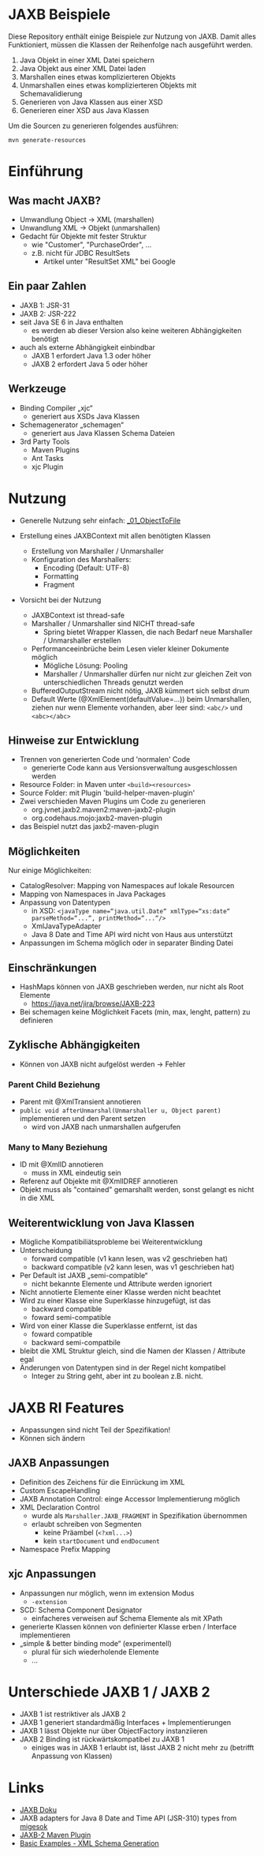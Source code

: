 JAXB Beispiele
==============

Diese Repository enthält einige Beispiele zur Nutzung von JAXB. Damit alles
Funktioniert, müssen die Klassen der Reihenfolge nach ausgeführt werden.

1. Java Objekt in einer XML Datei speichern
2. Java Objekt aus einer XML Datei laden
3. Marshallen eines etwas komplizierteren Objekts
4. Unmarshallen eines etwas komplizierteren Objekts mit Schemavalidierung
5. Generieren von Java Klassen aus einer XSD
6. Generieren einer XSD aus Java Klassen

Um die Sourcen zu generieren folgendes ausführen:
````
mvn generate-resources
````

# Einführung #

## Was macht JAXB? ##

* Umwandlung Object -> XML (marshallen)
* Unwandlung XML -> Objekt (unmarshallen)
* Gedacht für Objekte mit fester Struktur
    * wie "Customer", "PurchaseOrder", ...
    * z.B. nicht für JDBC ResultSets
        * Artikel unter "ResultSet XML" bei Google

## Ein paar Zahlen ##

* JAXB 1: JSR-31
* JAXB 2: JSR-222
* seit Java SE 6 in Java enthalten
    * es werden ab dieser Version also keine weiteren Abhängigkeiten benötigt
* auch als externe Abhängigkeit einbindbar
    * JAXB 1 erfordert Java 1.3 oder höher
    * JAXB 2 erfordert Java 5 oder höher

## Werkzeuge ##

* Binding Compiler „xjc“
    * generiert aus XSDs Java Klassen
* Schemagenerator „schemagen“
    * generiert aus Java Klassen Schema Dateien
* 3rd Party Tools
    * Maven Plugins
    * Ant Tasks
    * xjc Plugin

# Nutzung #

* Generelle Nutzung sehr einfach: [_01_ObjectToFile](_01_ObjectToFile.java)
* Erstellung eines JAXBContext mit allen benötigten Klassen
    * Erstellung von Marshaller / Unmarshaller
    * Konfiguration des Marshallers:
        * Encoding (Default: UTF-8)
        * Formatting
        * Fragment

* Vorsicht bei der Nutzung
    * JAXBContext ist thread-safe
    * Marshaller / Unmarshaller sind NICHT thread-safe
        * Spring bietet Wrapper Klassen, die nach Bedarf
            neue Marshaller / Unmarshaller erstellen
    * Performanceeinbrüche beim Lesen vieler kleiner Dokumente möglich
        * Mögliche Lösung: Pooling
        * Marshaller / Unmarshaller dürfen nur nicht zur gleichen Zeit
            von unterschiedlichen Threads genutzt werden
    * BufferedOutputStream nicht nötig, JAXB kümmert sich selbst drum
    * Default Werte (@XmlElement(defaultValue=...)) beim Unmarshallen,
        ziehen nur wenn Elemente vorhanden, aber leer sind:
        `<abc/>` und `<abc></abc>`

## Hinweise zur Entwicklung ##

* Trennen von generierten Code und 'normalen' Code
    * generierte Code kann aus Versionsverwaltung ausgeschlossen werden
* Resource Folder: in Maven unter `<build><resources>`
* Source Folder: mit Plugin 'build-helper-maven-plugin'
* Zwei verschieden Maven Plugins um Code zu generieren
    * org.jvnet.jaxb2.maven2:maven-jaxb2-plugin
    * org.codehaus.mojo:jaxb2-maven-plugin
* das Beispiel nutzt das jaxb2-maven-plugin

## Möglichkeiten ##

Nur einige Möglichkeiten:

* CatalogResolver: Mapping von Namespaces auf lokale Resourcen
* Mapping von Namespaces in Java Packages
* Anpassung von Datentypen
    * in XSD: `<javaType name=“java.util.Date“ xmlType=“xs:date“ parseMethod=“...“, printMethod=“...“/>`
    * XmlJavaTypeAdapter
    * Java 8 Date and Time API wird nicht von Haus aus unterstützt
* Anpassungen im Schema möglich oder in separater Binding Datei

## Einschränkungen ##

* HashMaps können von JAXB geschrieben werden, nur nicht als Root
    Elemente
    * https://java.net/jira/browse/JAXB-223
* Bei schemagen keine Möglichkeit Facets (min, max, lenght, pattern)
    zu definieren

## Zyklische Abhängigkeiten ##

* Können von JAXB nicht aufgelöst werden -> Fehler

### Parent Child Beziehung ###

* Parent mit @XmlTransient annotieren
* `public void afterUnmarshal(Unmarshaller u, Object parent)`
    implementieren und den Parent setzen
    * wird von JAXB nach unmarshallen aufgerufen

### Many to Many Beziehung ###

* ID mit @XmlID annotieren
    * muss in XML eindeutig sein
* Referenz auf Objekte mit @XmlIDREF annotieren
* Objekt muss als "contained" gemarshallt werden, sonst gelangt es
    nicht in die XML

## Weiterentwicklung von Java Klassen ##

* Mögliche Kompatibiliätsprobleme bei Weiterentwicklung
* Unterscheidung
    * forward compatible (v1 kann lesen, was v2 geschrieben hat)
    * backward compatible (v2 kann lesen, was v1 geschrieben hat)
* Per Default ist JAXB „semi-compatible“
    * nicht bekannte Elemente und Attribute werden ignoriert
* Nicht annotierte Elemente einer Klasse werden nicht beachtet
* Wird zu einer Klasse eine Superklasse hinzugefügt, ist das
    * backward compatible
    * foward semi-compatible
* Wird von einer Klasse die Superklasse entfernt, ist das
    * foward compatible
    * backward semi-compatbile
* bleibt die XML Struktur gleich, sind die Namen der Klassen /
    Attribute egal
* Änderungen von Datentypen sind in der Regel nicht kompatibel
    * Integer zu String geht, aber int zu boolean z.B. nicht.

# JAXB RI Features #

* Anpassungen sind nicht Teil der Spezifikation!
* Können sich ändern

## JAXB Anpassungen ##

* Definition des Zeichens für die Einrückung im XML
* Custom EscapeHandling
* JAXB Annotation Control: einge Accessor Implementierung möglich
* XML Declaration Control
    * wurde als `Marshaller.JAXB_FRAGMENT` in Spezifikation übernommen
    * erlaubt schreiben von Segmenten
        * keine Präambel (`<?xml...>`)
        * kein `startDocument` und `endDocument`
* Namespace Prefix Mapping

## xjc Anpassungen ##

* Anpassungen nur möglich, wenn im extension Modus
    * `-extension`
* SCD: Schema Component Designator
    * einfacheres verweisen auf Schema Elemente als mit XPath
* generierte Klassen können von definierter Klasse erben / Interface
    implementieren
* „simple & better binding mode“ (experimentell)
    * plural für sich wiederholende Elemente
    * ...

# Unterschiede JAXB 1 / JAXB 2 #

* JAXB 1 ist restriktiver als JAXB 2
* JAXB 1 generiert standardmäßig Interfaces + Implementierungen
* JAXB 1 lässt Objekte nur über ObjectFactory instanziieren
* JAXB 2 Binding ist rückwärtskompatibel zu JAXB 1
    * einiges was in JAXB 1 erlaubt ist, lässt JAXB 2 nicht mehr zu
        (betrifft Anpassung von Klassen)

# Links #
* [JAXB Doku](https://jaxb.java.net/2.2.11/docs/)
* JAXB adapters for Java 8 Date and Time API (JSR-310) types
  from [migesok](https://github.com/migesok/jaxb-java-time-adapters)
* [JAXB-2 Maven Plugin](http://www.mojohaus.org/jaxb2-maven-plugin/Documentation/v2.2/schemagen-mojo.html)
* [Basic Examples - XML Schema Generation](http://www.mojohaus.org/jaxb2-maven-plugin/Documentation/v2.2/example_schemagen_basic.html)
